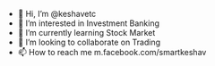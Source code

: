 - 👋 Hi, I’m @keshavetc
- 👀 I’m interested in Investment Banking
- 🌱 I’m currently learning Stock Market
- 💞️ I’m looking to collaborate on Trading
- 📫 How to reach me m.facebook.com/smartkeshav

<!---
keshavetc/keshavetc is a ✨ special ✨ repository because its `README.md` (this file) appears on your GitHub profile.
You can click the Preview link to take a look at your changes.
--->
